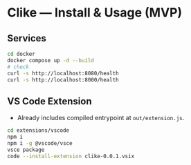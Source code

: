 # Clike — Install & Usage (MVP)

## Services
```bash
cd docker
docker compose up -d --build
# check
curl -s http://localhost:8080/health
curl -s http://localhost:8000/health
```

## VS Code Extension
- Already includes compiled entrypoint at `out/extension.js`.
```bash
cd extensions/vscode
npm i
npm i -g @vscode/vsce
vsce package
code --install-extension clike-0.0.1.vsix
```
